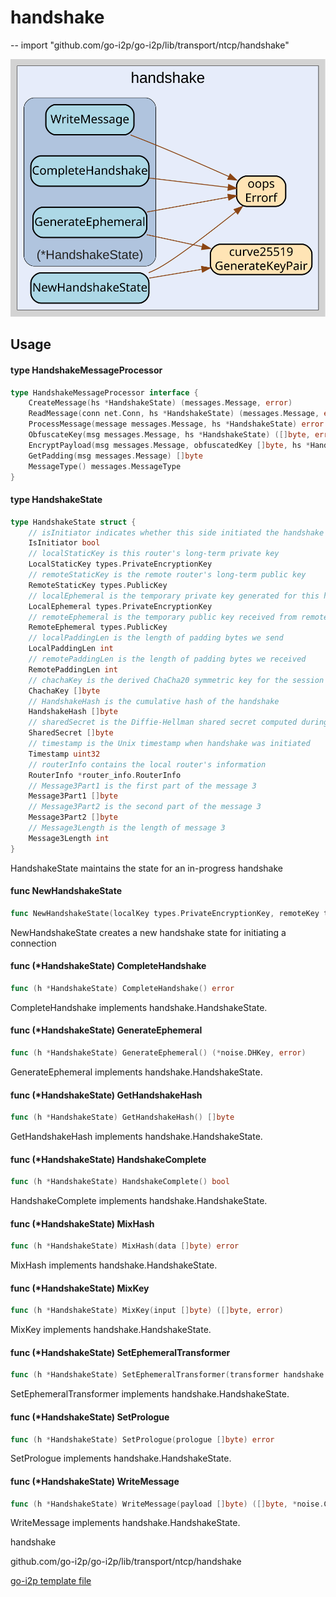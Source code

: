 # handshake
--
    import "github.com/go-i2p/go-i2p/lib/transport/ntcp/handshake"

![handshake.svg](handshake.svg)



## Usage

#### type HandshakeMessageProcessor

```go
type HandshakeMessageProcessor interface {
	CreateMessage(hs *HandshakeState) (messages.Message, error)
	ReadMessage(conn net.Conn, hs *HandshakeState) (messages.Message, error)
	ProcessMessage(message messages.Message, hs *HandshakeState) error
	ObfuscateKey(msg messages.Message, hs *HandshakeState) ([]byte, error)
	EncryptPayload(msg messages.Message, obfuscatedKey []byte, hs *HandshakeState) ([]byte, error)
	GetPadding(msg messages.Message) []byte
	MessageType() messages.MessageType
}
```


#### type HandshakeState

```go
type HandshakeState struct {
	// isInitiator indicates whether this side initiated the handshake
	IsInitiator bool
	// localStaticKey is this router's long-term private key
	LocalStaticKey types.PrivateEncryptionKey
	// remoteStaticKey is the remote router's long-term public key
	RemoteStaticKey types.PublicKey
	// localEphemeral is the temporary private key generated for this handshake
	LocalEphemeral types.PrivateEncryptionKey
	// remoteEphemeral is the temporary public key received from remote party
	RemoteEphemeral types.PublicKey
	// localPaddingLen is the length of padding bytes we send
	LocalPaddingLen int
	// remotePaddingLen is the length of padding bytes we received
	RemotePaddingLen int
	// chachaKey is the derived ChaCha20 symmetric key for the session
	ChachaKey []byte
	// HandshakeHash is the cumulative hash of the handshake
	HandshakeHash []byte
	// sharedSecret is the Diffie-Hellman shared secret computed during handshake
	SharedSecret []byte
	// timestamp is the Unix timestamp when handshake was initiated
	Timestamp uint32
	// routerInfo contains the local router's information
	RouterInfo *router_info.RouterInfo
	// Message3Part1 is the first part of the message 3
	Message3Part1 []byte
	// Message3Part2 is the second part of the message 3
	Message3Part2 []byte
	// Message3Length is the length of message 3
	Message3Length int
}
```

HandshakeState maintains the state for an in-progress handshake

#### func  NewHandshakeState

```go
func NewHandshakeState(localKey types.PrivateEncryptionKey, remoteKey types.PublicKey, ri *router_info.RouterInfo) (*HandshakeState, error)
```
NewHandshakeState creates a new handshake state for initiating a connection

#### func (*HandshakeState) CompleteHandshake

```go
func (h *HandshakeState) CompleteHandshake() error
```
CompleteHandshake implements handshake.HandshakeState.

#### func (*HandshakeState) GenerateEphemeral

```go
func (h *HandshakeState) GenerateEphemeral() (*noise.DHKey, error)
```
GenerateEphemeral implements handshake.HandshakeState.

#### func (*HandshakeState) GetHandshakeHash

```go
func (h *HandshakeState) GetHandshakeHash() []byte
```
GetHandshakeHash implements handshake.HandshakeState.

#### func (*HandshakeState) HandshakeComplete

```go
func (h *HandshakeState) HandshakeComplete() bool
```
HandshakeComplete implements handshake.HandshakeState.

#### func (*HandshakeState) MixHash

```go
func (h *HandshakeState) MixHash(data []byte) error
```
MixHash implements handshake.HandshakeState.

#### func (*HandshakeState) MixKey

```go
func (h *HandshakeState) MixKey(input []byte) ([]byte, error)
```
MixKey implements handshake.HandshakeState.

#### func (*HandshakeState) SetEphemeralTransformer

```go
func (h *HandshakeState) SetEphemeralTransformer(transformer handshake.KeyTransformer)
```
SetEphemeralTransformer implements handshake.HandshakeState.

#### func (*HandshakeState) SetPrologue

```go
func (h *HandshakeState) SetPrologue(prologue []byte) error
```
SetPrologue implements handshake.HandshakeState.

#### func (*HandshakeState) WriteMessage

```go
func (h *HandshakeState) WriteMessage(payload []byte) ([]byte, *noise.CipherState, *noise.CipherState, error)
```
WriteMessage implements handshake.HandshakeState.



handshake 

github.com/go-i2p/go-i2p/lib/transport/ntcp/handshake

[go-i2p template file](/template.md)
